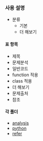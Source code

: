 ### 사용 설명  
* 분류
    * 기본
    * 더 해보기
#### 표 항목
* 제목
* 문제분석
* 일반코드 
* function 적용
* class 적용 
* 더 해보기
* 문제출처 
* 참조 
#### 각 폴더
* [analysis](../analysis/)
* [python](../python/)
* [refer](./refer/)

